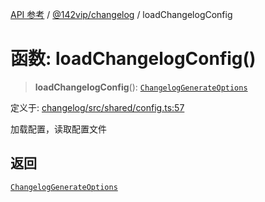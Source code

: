 [API 参考](../wiki/Home) / [@142vip/changelog](../wiki/@142vip.changelog) / loadChangelogConfig

# 函数: loadChangelogConfig()

> **loadChangelogConfig**(): [`ChangelogGenerateOptions`](../wiki/@142vip.changelog.%E6%8E%A5%E5%8F%A3.ChangelogGenerateOptions)

定义于: [changelog/src/shared/config.ts:57](https://github.com/142vip/core-x/blob/567cadf3a9f5104aada595325cfb94d08a88f92f/packages/changelog/src/shared/config.ts#L57)

加载配置，读取配置文件

## 返回

[`ChangelogGenerateOptions`](../wiki/@142vip.changelog.%E6%8E%A5%E5%8F%A3.ChangelogGenerateOptions)
